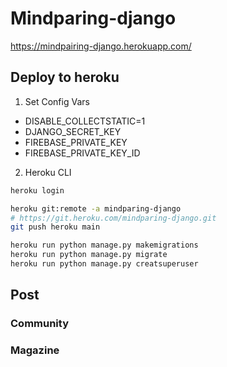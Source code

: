 # Mindparing-django

https://mindpairing-django.herokuapp.com/

## Deploy to heroku

1. Set Config Vars
* DISABLE_COLLECTSTATIC=1
* DJANGO_SECRET_KEY
* FIREBASE_PRIVATE_KEY
* FIREBASE_PRIVATE_KEY_ID

2. Heroku CLI
```bash
heroku login

heroku git:remote -a mindparing-django
# https://git.heroku.com/mindparing-django.git
git push heroku main

heroku run python manage.py makemigrations
heroku run python manage.py migrate
heroku run python manage.py creatsuperuser
```

## Post
### Community

### Magazine